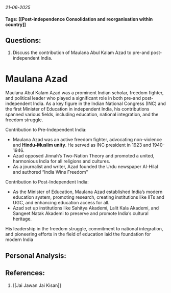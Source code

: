 *21-06-2025*
#### Tags: [[Post-independence Consolidation and reorganisation within country]]


## Questions:

1. Discuss the contribution of Maulana Abul Kalam Azad to pre-and post-independent India.

# Maulana Azad

Maulana Abul Kalam Azad was a prominent Indian scholar, freedom fighter, and political leader who played a significant role in both pre-and post-independent India. As a key figure in the Indian National Congress (INC) and the first Minister of Education in independent India, his contributions spanned various fields, including education, national integration, and the freedom struggle.

Contribution to Pre-Independent India:
- Maulana Azad was an active freedom fighter, advocating non-violence and **Hindu-Muslim unity**. He served as INC president in 1923 and 1940-1946.
- Azad opposed Jinnah’s Two-Nation Theory and promoted a united, harmonious India for all religions and cultures.
- As a journalist and writer, Azad founded the Urdu newspaper Al-Hilal and authored “India Wins Freedom"

Contribution to Post-Independent India:
- As the Minister of Education, Maulana Azad established India’s modern education system, promoting research, creating institutions like IITs and UGC, and enhancing education access for all.
- Azad set up institutions like Sahitya Akademi, Lalit Kala Akademi, and Sangeet Natak Akademi to preserve and promote India’s cultural heritage.

His leadership in the freedom struggle, commitment to national integration, and pioneering efforts in the field of education laid the foundation for modern India


## Personal Analysis:


## References:

1. [[Jai Jawan Jai Kisan]]